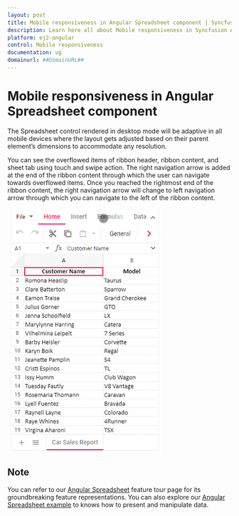 ```yaml
---
layout: post
title: Mobile responsiveness in Angular Spreadsheet component | Syncfusion
description: Learn here all about Mobile responsiveness in Syncfusion Angular Spreadsheet component of Syncfusion Essential JS 2 and more.
platform: ej2-angular
control: Mobile responsiveness 
documentation: ug
domainurl: ##DomainURL##
---
```


# Mobile responsiveness in Angular Spreadsheet component

The Spreadsheet control rendered in desktop mode will be adaptive in all mobile devices where the layout gets adjusted based on their parent element’s dimensions to accommodate any resolution.

You can see the overflowed items of ribbon header, ribbon content, and sheet tab using touch and swipe action. The right navigation arrow is added at the end of the ribbon content through which the user can navigate towards overflowed items. Once you reached the rightmost end of the ribbon content, the right navigation arrow will change to left navigation arrow through which you can navigate to the left of the ribbon content.

![Spreadsheet Adaptive Mode](./images/spreadsheet_adaptive_mode.gif)

## Note

You can refer to our [Angular Spreadsheet](https://www.syncfusion.com/angular-components/angular-spreadsheet) feature tour page for its groundbreaking feature representations. You can also explore our [Angular Spreadsheet example](https://ej2.syncfusion.com/angular/demos/#/bootstrap5/spreadsheet/default) to knows how to present and manipulate data.
